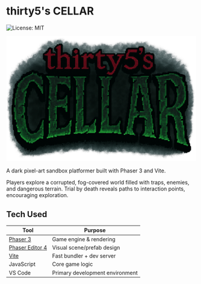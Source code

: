 # thirty5's CELLAR

![License: MIT](https://img.shields.io/badge/License-MIT-green.svg)

<p align="center">
  <img src="client/src/assets/ui/title-screen.png" alt="thirty5's CELLAR Title Screen" width="600"/>
</p>

A dark pixel-art sandbox platformer built with Phaser 3 and Vite.

Players explore a corrupted, fog-covered world filled with traps, enemies, and dangerous terrain. Trial by death reveals paths to interaction points, encouraging exploration.

## Tech Used

| Tool            | Purpose                                  |
|-----------------|-------------------------------------------|
| [Phaser 3](https://phaser.io/)       | Game engine & rendering             |
| [Phaser Editor 4](https://phasereditor2d.com/) | Visual scene/prefab design         |
| [Vite](https://vitejs.dev/)         | Fast bundler + dev server           |
| JavaScript       | Core game logic                           |
| VS Code          | Primary development environment           |
